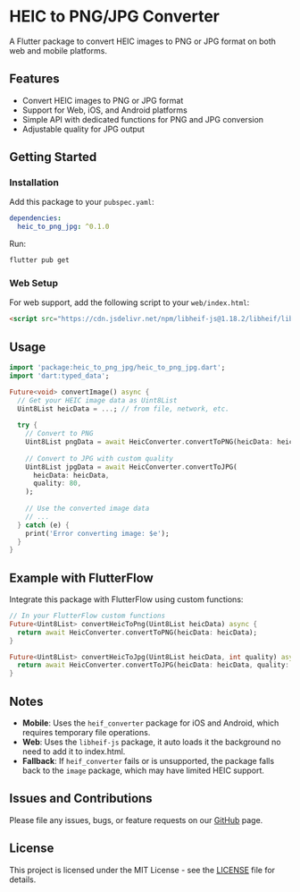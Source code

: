 # HEIC to PNG/JPG Converter

A Flutter package to convert HEIC images to PNG or JPG format on both web and mobile platforms.

## Features

- Convert HEIC images to PNG or JPG format
- Support for Web, iOS, and Android platforms
- Simple API with dedicated functions for PNG and JPG conversion
- Adjustable quality for JPG output

## Getting Started

### Installation

Add this package to your `pubspec.yaml`:

```yaml
dependencies:
  heic_to_png_jpg: ^0.1.0
```

Run:

```bash
flutter pub get
```

### Web Setup

For web support, add the following script to your `web/index.html`:

```html
<script src="https://cdn.jsdelivr.net/npm/libheif-js@1.18.2/libheif/libheif.min.js"></script>
```

## Usage

```dart
import 'package:heic_to_png_jpg/heic_to_png_jpg.dart';
import 'dart:typed_data';

Future<void> convertImage() async {
  // Get your HEIC image data as Uint8List
  Uint8List heicData = ...; // from file, network, etc.
  
  try {
    // Convert to PNG
    Uint8List pngData = await HeicConverter.convertToPNG(heicData: heicData);
    
    // Convert to JPG with custom quality
    Uint8List jpgData = await HeicConverter.convertToJPG(
      heicData: heicData,
      quality: 80,
    );
    
    // Use the converted image data
    // ...
  } catch (e) {
    print('Error converting image: $e');
  }
}
```

## Example with FlutterFlow

Integrate this package with FlutterFlow using custom functions:

```dart
// In your FlutterFlow custom functions
Future<Uint8List> convertHeicToPng(Uint8List heicData) async {
  return await HeicConverter.convertToPNG(heicData: heicData);
}

Future<Uint8List> convertHeicToJpg(Uint8List heicData, int quality) async {
  return await HeicConverter.convertToJPG(heicData: heicData, quality: quality);
}
```

## Notes

- **Mobile**: Uses the `heif_converter` package for iOS and Android, which requires temporary file operations.
- **Web**: Uses the `libheif-js` package, it auto loads it the background no need to add it to index.html. 
- **Fallback**: If `heif_converter` fails or is unsupported, the package falls back to the `image` package, which may have limited HEIC support.

## Issues and Contributions

Please file any issues, bugs, or feature requests on our [GitHub](https://github.com/utanium/heic_to_png_jpg) page.

## License

This project is licensed under the MIT License - see the [LICENSE](LICENSE) file for details.